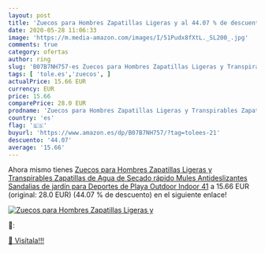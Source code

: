 ```yaml
---
layout: post
title: 'Zuecos para Hombres Zapatillas Ligeras y al 44.07 % de descuento'
date: 2020-05-28 11:06:33
image: 'https://m.media-amazon.com/images/I/51Pudx8fXtL._SL200_.jpg'
comments: true
category: ofertas
author: ring
slug: 'B07B7NH757-es Zuecos para Hombres Zapatillas Ligeras y Transpirables...'
tags: [ 'tole.es','zuecos', ]
actualPrice: 15.66 EUR
currency: EUR
price: 15.66
comparePrice: 28.0 EUR
prodname: 'Zuecos para Hombres Zapatillas Ligeras y Transpirables Zapatillas de Agua de Secado rápido Mules Antideslizantes Sandalias de jardín para Deportes de Playa Outdoor Indoor 41'
country: 'es'
flag: '🇪🇸'
buyurl: 'https://www.amazon.es/dp/B07B7NH757/?tag=tolees-21'
descuento: '44.07'
average: '15.66'
---
```


Ahora mismo tienes [Zuecos para Hombres Zapatillas Ligeras y Transpirables Zapatillas de Agua de Secado rápido Mules Antideslizantes Sandalias de jardín para Deportes de Playa Outdoor Indoor 41](https://www.amazon.es/dp/B07B7NH757/?tag=tolees-21) a 15.66 EUR (original: 28.0 EUR) (44.07 %  de descuento) en el siguiente enlace!

[![Zuecos para Hombres Zapatillas Ligeras y](https://m.media-amazon.com/images/I/51Pudx8fXtL._SL200_.jpg)](https://www.amazon.es/dp/B07B7NH757/?tag=tolees-21)

🔎:


[🛒 Visítala!!!](https://www.amazon.es/dp/B07B7NH757/?tag=tolees-21)
